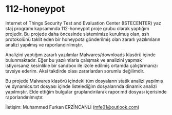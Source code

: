 # 112-honeypot
  Internet of Things Security Test and Evaluation Center (ISTECENTER) yaz staj programı kapsamında 112-honeypot proje grubu olarak yaptığım projedir. Bu projede daha öncesinde sistemimize kurulmuş olan, ssh protokolünü taklit eden bir honeypota gönderilmiş olan zararlı yazılımların analizi yapılmış ve raporlandırılmıştır.

  Analizini yaptığım zararlı yazılımlar Malwares/downloads klasörü içinde bulunmaktadır. Eğer bu yazılımlarla çalışmak ve analizini yapmak istiyorsanız kesinlikle bir sandbox ile izole    edilmiş ortamda çalıştırmanızı tavsiye ederim. Aksi takdirde olası zararlardan sorumlu değilimdir.

  Bu projede Malwares klasörü içindeki tüm dosyaların statik analizi yapılmış ve dynamics.txt dosyası içinde listelediğim dosyalarında dinamik analizi yapılmıştır. Elde ettiğim bulgular gruplandırılarak rapor.md dosyası içerisinde raporlandırılmıştır.

İletişim: Muhammed Furkan ERZİNCANLI (mfe01@outlook.com)
